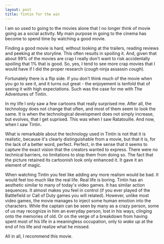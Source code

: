 ```yaml
---
layout: post
title: Tintin for the win
---
```


I am so used to going to the movies alone that I no longer think of movie going
as a social activity. My main purpose in going to the cinema has become to
spend time by watching a good movie. 

Finding a good movie is hard, without looking at the trailers, reading reviews
and peeking at the storyline. This often results in spoiling it. And, given
that about 99% of the movies are crap I really don't want to risk accidentally
spoiling that 1% that is good. So, yes, I tend to see more crap movies that I
would have if I did the proper research (*cough* ninja assassin *cough*).

Fortunately there is a flip side. If you don't think much of the movie when you
go to see it, and it turns out great - the enjoyement is tenfold that of seeing
it with high expectations. Such was the case for me with The Adventures of
Tintin.

In my life I only saw a few cartoons that really surprised me. After all, the
technology does not change that often, and most of them seem to look the same.
It is when the technological development does not simply increase, but evolves, that 
I get suprised. This was when I saw Ratatouille. And now, when I saw Tintin.

What is remarkable about the technology used in Tintin is not that it is
realistic, because it's clearly distinguishable from a movie, but that it is,
for the lack of a better word, perfect. Perfect, in the sense that it seems to
capture the exact vision that the creators wanted to express. There were no
technical barriers, no limitations to stop them from doing so. The fact that the picture retained its
cartoonish look only enhanced it. It gave it an element of magic.

When watching Tintin you feel like adding any more realism would be bad. It would
feel too much like the real life. Real life is boring. Tintin has an aesthetic
similar to many of today's video games. It has similar action sequences. It
almost makes you feel in control (if you ever played of the Battlefield or Call
of Duty games you will related). However, unlike most video games, the movie
manages to inject some human emotion into the characters. While the captain can
be seen by many as a crazy person, some of us may recognize in him an everyday
person, lost in his ways, clinging onto the memories of old. Or on the verge of
a breakdown from having spent most of his life in a meaningless occupation,
only to *wake up* at the end of his life and realize what he missed.

All in all, I recommend this movie.
